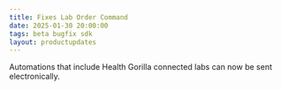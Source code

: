 ```yaml
---
title: Fixes Lab Order Command
date: 2025-01-30 20:00:00
tags: beta bugfix sdk
layout: productupdates
---
```

Automations that include Health Gorilla connected labs can now be sent electronically. 
